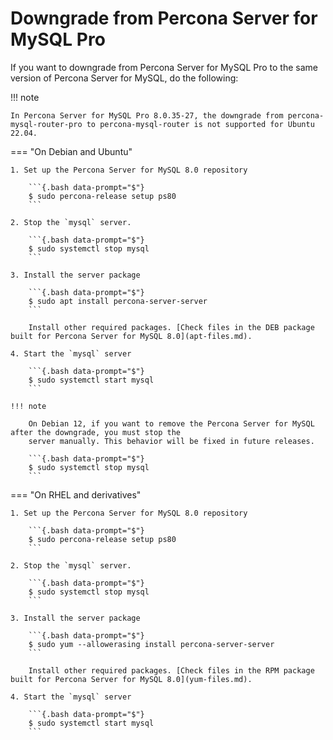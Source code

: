 # Downgrade from Percona Server for MySQL Pro

If you want to downgrade from Percona Server for MySQL Pro to the same version of Percona Server for MySQL, do the following:

!!! note

    In Percona Server for MySQL Pro 8.0.35-27, the downgrade from percona-mysql-router-pro to percona-mysql-router is not supported for Ubuntu 22.04.

=== "On Debian and Ubuntu"

    1. Set up the Percona Server for MySQL 8.0 repository
    
        ```{.bash data-prompt="$"}
        $ sudo percona-release setup ps80
        ```

    2. Stop the `mysql` server.
       
        ```{.bash data-prompt="$"}
        $ sudo systemctl stop mysql
        ```

    3. Install the server package

        ```{.bash data-prompt="$"}
        $ sudo apt install percona-server-server
        ```

        Install other required packages. [Check files in the DEB package built for Percona Server for MySQL 8.0](apt-files.md).

    4. Start the `mysql` server

        ```{.bash data-prompt="$"}
        $ sudo systemctl start mysql
        ```

    !!! note

        On Debian 12, if you want to remove the Percona Server for MySQL after the downgrade, you must stop the 
        server manually. This behavior will be fixed in future releases.
       
        ```{.bash data-prompt="$"}
        $ sudo systemctl stop mysql
        ```

=== "On RHEL and derivatives"

    1. Set up the Percona Server for MySQL 8.0 repository
    
        ```{.bash data-prompt="$"}
        $ sudo percona-release setup ps80
        ```
 
    2. Stop the `mysql` server.
       
        ```{.bash data-prompt="$"}
        $ sudo systemctl stop mysql
        ```

    3. Install the server package

        ```{.bash data-prompt="$"}
        $ sudo yum --allowerasing install percona-server-server
        ```
    
        Install other required packages. [Check files in the RPM package built for Percona Server for MySQL 8.0](yum-files.md).

    4. Start the `mysql` server

        ```{.bash data-prompt="$"}
        $ sudo systemctl start mysql
        ```
